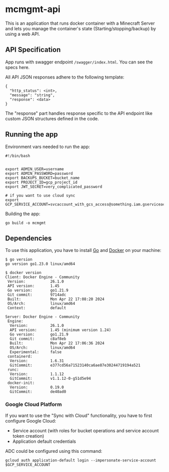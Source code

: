# mcmgmt-api

This is an application that runs docker container with a Minecraft Server and lets you manage the container's state (Starting/stopping/backup) by using a web API.



## API Specification
App runs with swagger endpoint `/swagger/index.html`. You can see the specs here.

All API JSON responses adhere to the following template:
```
{
  "http_status": <int>,
  "message": "string",
  "response": <data>
}
```

The "response" part handles response specific to the API endpoint like custom JSON structures defined in the code.



## Running the app
Environment vars needed to run the app:
```
#!/bin/bash

 
export ADMIN_USER=username
export ADMIN_PASSWORD=password
export BACKUPS_BUCKET=bucket_name
export PROJECT_ID=gcp_project_id
export JWT_SECRET=very_complicated_password

# if you want to use cloud sync
export GCP_SERVICE_ACCOUNT=svcaccount_with_gcs_access@something.iam.gserviceaccount.com
```

Building the app:
```
go build -o mcmgmt
```

## Dependencies


To use this application, you have to install [Go](https://go.dev/doc/install) and [Docker](https://docs.docker.com/engine/install/) on your machine:

```
$ go version
go version go1.23.0 linux/amd64
```

```
$ docker version
Client: Docker Engine - Community
 Version:           26.1.0
 API version:       1.45
 Go version:        go1.21.9
 Git commit:        9714adc
 Built:             Mon Apr 22 17:08:20 2024
 OS/Arch:           linux/amd64
 Context:           default

Server: Docker Engine - Community
 Engine:
  Version:          26.1.0
  API version:      1.45 (minimum version 1.24)
  Go version:       go1.21.9
  Git commit:       c8af8eb
  Built:            Mon Apr 22 17:06:36 2024
  OS/Arch:          linux/amd64
  Experimental:     false
 containerd:
  Version:          1.6.31
  GitCommit:        e377cd56a71523140ca6ae87e30244719194a521
 runc:
  Version:          1.1.12
  GitCommit:        v1.1.12-0-g51d5e94
 docker-init:
  Version:          0.19.0
  GitCommit:        de40ad0
```

### Google Cloud Platform

If you want to use the "Sync with Cloud" functionality, you have to first configure Google Cloud:
- Service account (with roles for bucket operations and service account token creation)
- Application default credentials

ADC could be configured using this command:
```
gcloud auth application-default login --impersonate-service-account $GCP_SERVICE_ACCOUNT
```

